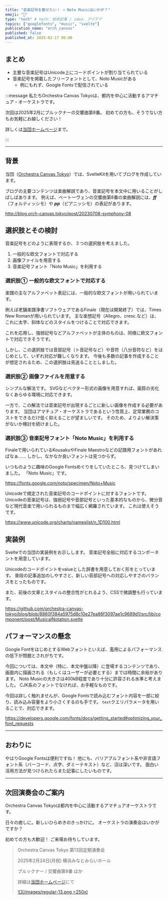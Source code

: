 ```yaml
---
title: "音楽記号を載せたい！ → Noto Musicはいかが？"
emoji: "🎼"
type: "tech" # tech: 技術記事 / idea: アイデア
topics: ["googlefonts", "music", "svelte"]
publication_name: "orch_canvas"
published: false
published_at: 2025-02-17 06:00
---
```


## まとめ

- 主要な音楽記号はUnicode上にコードポイントが割り当てられている
- 音楽記号を掲載したフリーフォントとして、Noto Musicがある
  - 例にもれず、Google Fontsで配信されている

<!-- begin short upcoming concert announcement -->

:::message
私たちOrchestra Canvas Tokyoは、都内を中心に活動するアマチュア・オーケストラです。

次回は2025年2月にブルックナーの交響曲第8番。
初めての方も、そうでない方もお気軽にお越しください！

詳しくは[当団ホームページ](https://www.orch-canvas.tokyo/concerts/regular-13)まで。
<!-- textlint-disable -->
:::
<!-- textlint-enable -->

<!-- end short upcoming concert announcement -->

---

## 背景

当団（[Orchestra Canvas Tokyo](https://www.orch-canvas.tokyo/)）では、SvelteKitを用いてブログを作成しています。

ブログの主要コンテンツは楽曲解説であり、音楽記号を本文中に用いることがしばしばあります。
例えば、ベートーヴェンの交響曲第8番の楽曲解説には、_**ff**_（フォルティッシモ）や _**pp**_（ピアニッシモ）の表記があります。

http://blog.orch-canvas.tokyo/post/20230708-symphony-08

## 選択肢とその検討

音楽記号をどのように表現するか、３つの選択肢を考えました。

1. 一般的な欧文フォントで対応する
1. 画像ファイルを用意する
1. 音楽記号フォント「Noto Music」を利用する

### 選択肢① 一般的な欧文フォントで対応する

楽譜の主なアルファベット表記には、一般的な欧文フォントが用いられています。

例えば老舗楽譜浄書ソフトウェアであるFinale（現在は開発終了）では、Times New Romanが用いられています。
主な楽想記号（Allegro、cresc.など）は、これに太字、斜体などのスタイルをつけることで対応できます。

これを応用し、強弱記号などアルファベットが主体のものは、同様に欧文フォントで対応できそうです。

しかし、この選択肢では音部記号（ト音記号など）や音符（八分音符など）をはじめとして、いずれ対応が難しくなります。
今後も多数の記事を作成することが想定されるため、この選択肢は見送ることとしました。

### 選択肢② 画像ファイルを用意する

シンプルな解法です。
SVGなどベクター形式の画像を用意すれば、画質の劣化なくあらゆる環境に対応できます。

一方で、この解法では音楽記号が出現するごとに新しい画像を作成する必要があります。
当団はアマチュア・オーケストラであるという性質上、定常業務のコストをできるだけ低く抑えることが望ましいです。
そのため、よりよい解決策がないか検討を続けました。

### 選択肢③ 音楽記号フォント「Noto Music」を利用する

Finaleで用いられているKousakuやFinale Maestroなどの記譜用フォントがあればなぁ……
しかし、なかなか良いフォントは見つからず。

いつものように趣味のGoogle Fontsめぐりをしていたところ、見つけてしまいました。
「Noto Music」です。

https://fonts.google.com/noto/specimen/Noto+Music

Unicodeで規定された音楽記号のコードポイントに対するフォントです。
Unicodeの音楽記号は、強弱記号や音部記号といった基本的なものから、微分音など現代音楽で用いられるものまで幅広く網羅されています。
これは使えそうです。

https://www.unicode.org/charts/nameslist/n_1D100.html

## 実装例

Svelteでの当団の実装例をお示しします。
音楽記号全般に対応するコンポーネントを用意しています。

Unicodeのコードポイントをvalueとした辞書を用意しておく形をとっています。
普段の記事追加のしやすさと、新しい音部記号への対応しやすさのバランスをとったものです。

また、前後の文章とスタイルの整合性がとれるよう、CSSで微調整も行っています。

https://github.com/orchestra-canvas-tokyo/blog/blob/8860f384a5975d8c10e27ea86f3097ae1c9689d1/src/lib/component/post/MusicalNotation.svelte

## パフォーマンスの懸念

Google FontをはじめとするWebフォントといえば、濫用によるパフォーマンスの低下が問題とされがちです。

今回については、本文中（特に、本文中盤以降）に登場するコンテンツであり、画面内に描画される（もしくはユーザーが必要とする）までは時間に余裕があります。
Noto Musicの大きさは400kB程度であり十分に許容される水準と考えました。
CJK系のフォントでなければ、お手軽なものです。

今回は詳しく触れませんが、Google Fontsで読み込むフォント内容を一部に絞り、読み込み容量をより小さくするのも手です。
`text`クエリパラメータを用いることで、対応できます。

https://developers.google.com/fonts/docs/getting_started#optimizing_your_font_requests

---

## おわりに

やはりGoogle Fontsは便利ですね！
他にも、バリアブルフォント系や非言語フォント系（バーコード、点字、ダミーテキスト）など、沼は深いです。
面白い活用方法が見つけられたらまた記事にしたいものです。

---

<!-- begin long upcoming concert announcement -->

## 次回演奏会のご案内

Orchestra Canvas Tokyoは都内を中心に活動するアマチュアオーケストラです。

日々の癒しに。新しいひらめきのきっかけに。
オーケストラの演奏会はいかがですか？

初めての方も大歓迎！
ご来場お待ちしています。

> Orchestra Canvas Tokyo
> 第13回定期演奏会
>
> 2025年2月24日(月祝)
> 横浜みなとみらいホール
>
> ブルックナー / 交響曲第8番 ほか
>
> 詳細は[当団ホームページ](https://www.orch-canvas.tokyo/concerts/regular-13)にて
>
> [![](/images/regular-13.png =250x)](https://www.orch-canvas.tokyo/concerts/regular-13)

<!-- end long upcoming concert announcement -->
